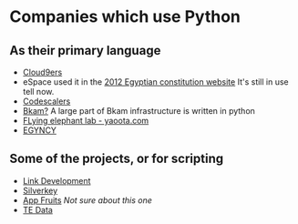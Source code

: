 # Companies which use Python

## As their primary language
- [Cloud9ers](http://www.cloud9ers.com/)
- eSpace used it in the [2012 Egyptian constitution website](https://github.com/espace/sharek) It's still in use tell now.
- [Codescalers](http://www.codescalers.com)
- [Bkam?](http://www.bkam.com) A large part of Bkam infrastructure is written in python
- [FLying elephant lab - yaoota.com](http://www.yaoota.com)
- [EGYNCY](http://egyncy.com/)

## Some of the projects, or for scripting
- [Link Development](http://www.linkdev.com/solutions/open-source-solutions/)
- [Silverkey](http://www.silverkeytech.com/)
- [App Fruits](http://www.appfruits.me/) _Not sure about this one_
- [TE Data](http://www.tedata.net/)
